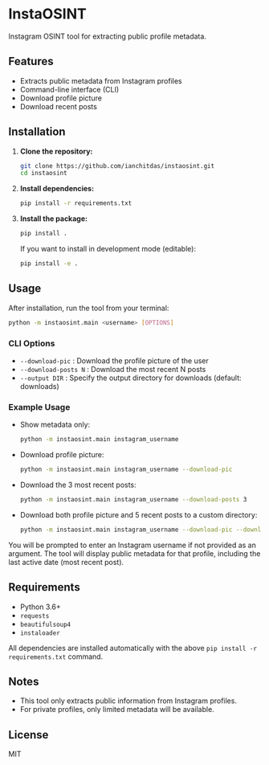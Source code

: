 # InstaOSINT

Instagram OSINT tool for extracting public profile metadata.

## Features
- Extracts public metadata from Instagram profiles
- Command-line interface (CLI)
- Download profile picture
- Download recent posts

## Installation

1. **Clone the repository:**
   ```sh
   git clone https://github.com/ianchitdas/instaosint.git
   cd instaosint
   ```

2. **Install dependencies:**
   ```sh
   pip install -r requirements.txt
   ```

3. **Install the package:**
   ```sh
   pip install .
   ```
   If you want to install in development mode (editable):
   ```sh
   pip install -e .
   ```

## Usage

After installation, run the tool from your terminal:

```sh
python -m instaosint.main <username> [OPTIONS]
```

### CLI Options
- `--download-pic` : Download the profile picture of the user
- `--download-posts N` : Download the most recent N posts
- `--output DIR` : Specify the output directory for downloads (default: downloads)

### Example Usage
- Show metadata only:
  ```sh
  python -m instaosint.main instagram_username
  ```
- Download profile picture:
  ```sh
  python -m instaosint.main instagram_username --download-pic
  ```
- Download the 3 most recent posts:
  ```sh
  python -m instaosint.main instagram_username --download-posts 3
  ```
- Download both profile picture and 5 recent posts to a custom directory:
  ```sh
  python -m instaosint.main instagram_username --download-pic --download-posts 5 --output myfolder
  ```

You will be prompted to enter an Instagram username if not provided as an argument. The tool will display public metadata for that profile, including the last active date (most recent post).

## Requirements
- Python 3.6+
- `requests`
- `beautifulsoup4`
- `instaloader`

All dependencies are installed automatically with the above `pip install -r requirements.txt` command.

## Notes
- This tool only extracts public information from Instagram profiles.
- For private profiles, only limited metadata will be available.

## License
MIT

